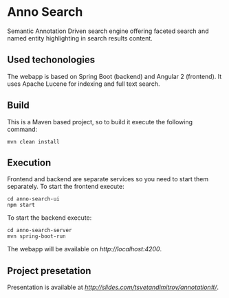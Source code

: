 # Anno Search
Semantic Annotation Driven search engine offering faceted search and named entity highlighting in search results content.

## Used techonologies

The webapp is based on Spring Boot (backend) and Angular 2 (frontend). It 
uses Apache Lucene for indexing and full text search.

## Build
This is a Maven based project, so to build it execute the following command:
```
mvn clean install
```

## Execution
Frontend and backend are separate services so you need to start them separately.
To start the frontend execute:
```
cd anno-search-ui
npm start
```
To start the backend execute:
```
cd anno-search-server
mvn spring-boot-run
```
The webapp will be available on *http://localhost:4200*.

## Project presetation
Presentation is available at *http://slides.com/tsvetandimitrov/annotation#/*.

